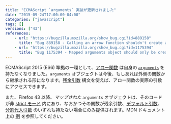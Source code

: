 ```yaml
---
title: "ECMAScript `arguments` 実装が更新されました"
date: "2015-09-24T17:00:00-04:00"
categories: ["javascript"]
tags: []
versions: ["43"]
references:
    - url: "https://bugzilla.mozilla.org/show_bug.cgi?id=889158"
      title: "Bug 889158 - Calling an arrow function shouldn't create an 'arguments' binding"
    - url: "https://bugzilla.mozilla.org/show_bug.cgi?id=1175394"
      title: "Bug 1175394 - Mapped arguments object should only be created when its FormalParameters is a SimpleParameterList"
---
```

ECMAScript 2015 (ES6) 準拠の一環として、[アロー関数](https://developer.mozilla.org/ja/docs/Web/JavaScript/Reference/Functions/Arrow_functions) は自身の [`arguments`](https://developer.mozilla.org/ja/docs/Web/JavaScript/Reference/Functions/arguments) を持たなくなりました。`arguments` オブジェクトは今後、もしあれば外側の関数から継承される形になります。[残余引数](https://developer.mozilla.org/ja/docs/Web/JavaScript/Reference/Functions/rest_parameters) 構文を使えば、アロー関数の実際の引数にアクセスできます。

また、Firefox 43 以降、*マップされた* `arguments` オブジェクトは、そのコードが非 [strict モード](https://developer.mozilla.org/ja/docs/Web/JavaScript/Reference/Strict_mode) 内にあり、なおかつその関数が残余引数、[デフォルト引数](https://developer.mozilla.org/ja/docs/Web/JavaScript/Reference/Functions/Default_parameters)、[分割代入引数](https://developer.mozilla.org/ja/docs/Web/JavaScript/Reference/Operators/Destructuring_assignment#Function_argument_defaults) のいずれも持たない場合にのみ提供されます。MDN ドキュメント上の [例](https://developer.mozilla.org/ja/docs/Web/JavaScript/Reference/Functions/arguments#Rest_default_and_destructured_parameters) を参照してください。
